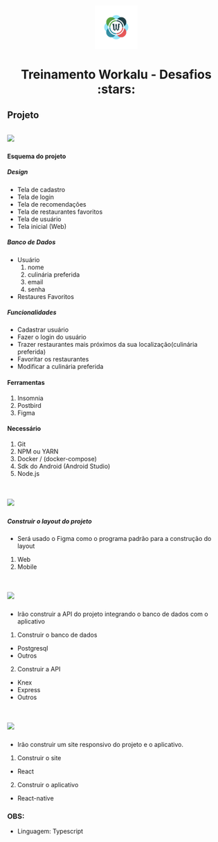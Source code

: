 <p align="center">
  <img src="https://github.com/Workalu/DesafioUm/blob/main/LogoWorkalu.png" width="100" />
</p>

<p align="center">
  <h1 align="center">Treinamento Workalu - Desafios :stars: </h1>
</p>


## Projeto

## <img src="https://img.shields.io/badge/tema-recomendação_de_restaurante-blue?style=for-the-badge" />

#### Esquema do projeto

##### Design

- Tela de cadastro
- Tela de login
- Tela de recomendações
- Tela de restaurantes favoritos
- Tela de usuário
- Tela inicial (Web)

##### Banco de Dados
 - Usuário
    1. nome
    2. culinária preferida
    3. email
    4. senha
 - Restaures Favoritos
 
##### Funcionalidades
  - Cadastrar usuário
  - Fazer o login do usuário
  - Trazer restaurantes mais próximos da sua localização(culinária preferida)
  - Favoritar os restaurantes
  - Modificar a culinária preferida

#### Ferramentas

1. Insomnia
2. Postbird
3. Figma

#### Necessário

1. Git
2. NPM ou YARN
3. Docker / (docker-compose)
4. Sdk do Android (Android Studio)
5. Node.js


# <img src="https://img.shields.io/badge/Desafio_1-Design_de_interface-orange?style=for-the-badge&logo=figma" />

##### Construir o layout do projeto

- Será usado o Figma como o programa padrão para a construção do layout

 1. Web
 2. Mobile
 
 
# <img src="https://img.shields.io/badge/Desafio_2-Construção_Backend-green?style=for-the-badge&logo=postgresql" />

- Irão construir a API do projeto integrando o banco de dados com o aplicativo

1. Construir o banco de dados
  - Postgresql
  - Outros
2. Construir a API
  - Knex
  - Express
  - Outros

# <img src="https://img.shields.io/badge/Desafio_3-Construção_Frontend-blue?style=for-the-badge&logo=react" />

- Irão construir um site responsivo do projeto e o aplicativo.

1. Construir o site
  - React
2. Construir o aplicativo
  - React-native

### OBS: 

- Linguagem: Typescript 
